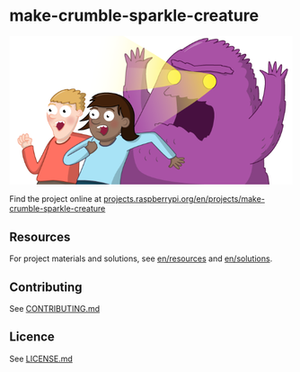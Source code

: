 # make-crumble-sparkle-creature

![make-crumble-sparkle-creature](banner.png)

Find the project online at [projects.raspberrypi.org/en/projects/make-crumble-sparkle-creature](https://projects.raspberrypi.org/en/projects/make-crumble-sparkle-creature)

## Resources
For project materials and solutions, see [en/resources](https://github.com/raspberrypilearning/make-crumble-sparkle-creature/tree/master/en/resources) and [en/solutions](https://github.com/raspberrypilearning/make-crumble-sparkle-creature/tree/master/en/solutions).

## Contributing
See [CONTRIBUTING.md](CONTRIBUTING.md)

## Licence
 See [LICENSE.md](LICENSE.md)